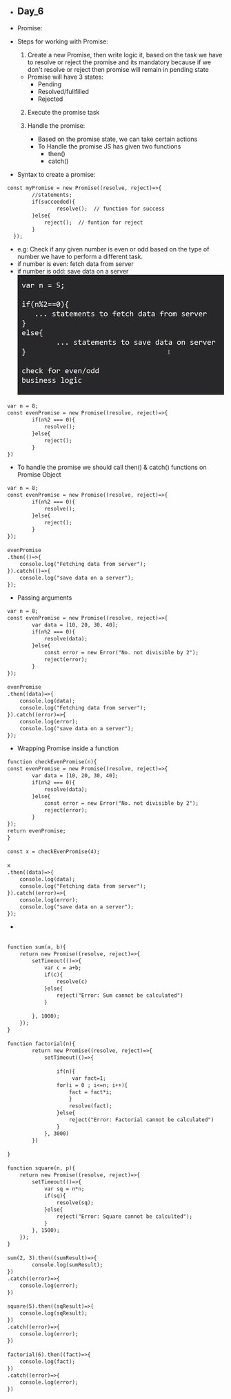 * Day_6
  - 


* Promise:
* Steps for working with Promise:
  1. Create a new Promise, then write logic it, based on the task we have to resolve or reject the promise and its mandatory because if we don't resolve or reject then promise will remain in pending state

  * Promise will have 3 states:
    - Pending
    - Resolved/fullfilled
    - Rejected 
  
  2. Execute the promise task

  3. Handle the promise:
     - Based on the promise state, we can take certain actions
     - To Handle the promise JS has given two functions
       * then()
       * catch()


* Syntax to create a promise:

```JS
const myPromise = new Promise((resolve, reject)=>{
        //statements;
        if(succeeded){
                resolve();  // function for success
        }else{
            reject();  // funtion for reject
        }
  }); 
```
- e.g: Check if any given number is even or odd based on the type of number we have to perform a different task.
- if number is even: fetch data from server
- if number is odd: save data on a server  
![alt text](image.png)

```JS
var n = 8;
const evenPromise = new Promise((resolve, reject)=>{
        if(n%2 === 0){
            resolve();
        }else{
            reject();
        }
})
```
* To handle the promise we should call then() & catch() functions on Promise Object

```JS
var n = 8;
const evenPromise = new Promise((resolve, reject)=>{
        if(n%2 === 0){
            resolve();
        }else{
            reject();
        }
});

evenPromise
.then(()=>{
    console.log("Fetching data from server");
}).catch(()=>{
    console.log("save data on a server");
});
```
* Passing arguments
```JS
var n = 8;
const evenPromise = new Promise((resolve, reject)=>{
        var data = [10, 20, 30, 40];
        if(n%2 === 0){
            resolve(data);
        }else{
            const error = new Error("No. not divisible by 2");
            reject(error);
        }
});

evenPromise
.then((data)=>{
    console.log(data);
    console.log("Fetching data from server");
}).catch((error)=>{
    console.log(error);
    console.log("save data on a server");
});
```
* Wrapping Promise inside a function
```JS
function checkEvenPromise(n){
const evenPromise = new Promise((resolve, reject)=>{
        var data = [10, 20, 30, 40];
        if(n%2 === 0){
            resolve(data);
        }else{
            const error = new Error("No. not divisible by 2");
            reject(error);
        }
});
return evenPromise;
}

const x = checkEvenPromise(4);

x
.then((data)=>{
    console.log(data);
    console.log("Fetching data from server");
}).catch((error)=>{
    console.log(error);
    console.log("save data on a server");
});
```
* 
```JS

function sum(a, b){
    return new Promise((resolve, reject)=>{
        setTimeout(()=>{
            var c = a+b;
            if(c){
                resolve(c)
            }else{
                reject("Error: Sum cannot be calculated")
            }

        }, 1000);
    }); 
}

function factorial(n){
        return new Promise((resolve, reject)=>{
            setTimeout(()=>{
               
                if(n){
                     var fact=1;
                for(i = 0 ; i<=n; i++){
                    fact = fact*i;
                    }
                    resolve(fact);
                }else{
                    reject("Error: Factorial cannot be calculated")
                }
            }, 3000)
        })

}

function square(n, p){
    return new Promise((resolve, reject)=>{
        setTimeout(()=>{
            var sq = n*n;
            if(sq){
                resolve(sq);
            }else{
                reject("Error: Square cannot be calculted");
            }
        }, 1500);
    });
}

sum(2, 3).then((sumResult)=>{
        console.log(sumResult);
})
.catch((error)=>{
    console.log(error);
})

square(5).then((sqResult)=>{
    console.log(sqResult);
})
.catch((error)=>{
    console.log(error);
})

factorial(6).then((fact)=>{
    console.log(fact);
})
.catch((error)=>{
    console.log(error);
})
```